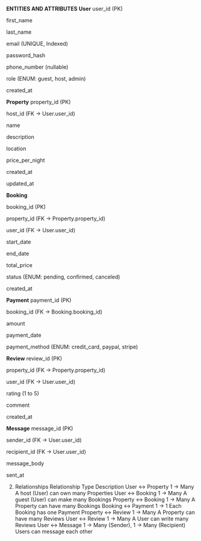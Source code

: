 **ENTITIES AND ATTRIBUTES**
**User**
user_id (PK)

first_name

last_name

email (UNIQUE, Indexed)

password_hash

phone_number (nullable)

role (ENUM: guest, host, admin)

created_at

**Property**
property_id (PK)

host_id (FK → User.user_id)

name

description

location

price_per_night

created_at

updated_at

**Booking**

booking_id (PK)

property_id (FK → Property.property_id)

user_id (FK → User.user_id)

start_date

end_date

total_price

status (ENUM: pending, confirmed, canceled)

created_at

**Payment**
payment_id (PK)

booking_id (FK → Booking.booking_id)

amount

payment_date

payment_method (ENUM: credit_card, paypal, stripe)

**Review**
review_id (PK)

property_id (FK → Property.property_id)

user_id (FK → User.user_id)

rating (1 to 5)

comment

created_at

**Message**
message_id (PK)

sender_id (FK → User.user_id)

recipient_id (FK → User.user_id)

message_body

sent_at

 2. Relationships
Relationship	Type	Description
User ↔ Property	1 → Many	A host (User) can own many Properties
User ↔ Booking	1 → Many	A guest (User) can make many Bookings
Property ↔ Booking	1 → Many	A Property can have many Bookings
Booking ↔ Payment	1 → 1	Each Booking has one Payment
Property ↔ Review	1 → Many	A Property can have many Reviews
User ↔ Review	1 → Many	A User can write many Reviews
User ↔ Message	1 → Many (Sender), 1 → Many (Recipient)	Users can message each other

